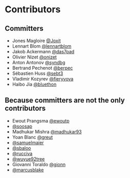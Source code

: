 # Contributors

## Committers

- Jones Magloire [@Joxit](https://github.com/Joxit)
- Lennart Blom [@lennartblom](https://github.com/lennartblom)
- Jakob Ackermann [@das7pad](https://github.com/das7pad)
- Olivier Nizet [@onizet](https://github.com/onizet)
- Anton Antonov [@syndbg](https://github.com/syndbg)
- Bertrand Pechenot [@berpec](https://github.com/berpec)
- Sébastien Huss [@sebt3](https://github.com/sebt3)
- Vladimir Kozyrev [@fieryvova](https://github.com/fieryvova)
- Haibo Jia [@bluethon](https://github.com/bluethon)

## Because committers are not the only contributors

- Ewout Prangsma [@ewoutp](https://github.com/ewoutp)
- [@soosap](https://github.com/soosap)
- Madhukar Mishra [@madhukar93](https://github.com/madhukar93)
- Yoan Blanc [@greut](https://github.com/greut)
- [@samuelmaier](https://github.com/samuelmaier)
- [@sbaloo](https://github.com/sbaloo)
- [@rucciva](https://github.com/rucciva)
- [@wuyue92tree](https://github.com/wuyue92tree)
- Giovanni Toraldo [@gionn](https://github.com/gionn)
- [@marcusblake](https://github.com/marcusblake)
